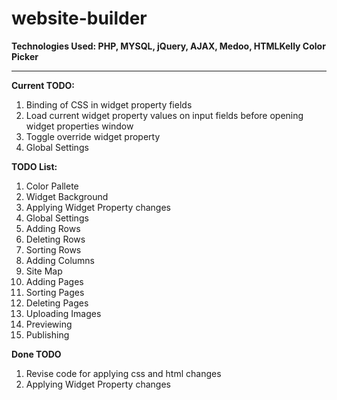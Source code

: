 # website-builder
**Technologies Used: PHP, MYSQL, jQuery, AJAX, Medoo, HTMLKelly Color Picker**
***
**Current TODO:**
<ol>
<li>Binding of CSS in widget property fields</li>
<li>Load current widget property values on input fields before opening widget properties window</li>
<li>Toggle override widget property</li>
<li>Global Settings</li>
</ol>

**TODO List:**
<ol>
<li>Color Pallete</li>
<li>Widget Background</li>
<li>Applying Widget Property changes</li>
<li>Global Settings</li>
<li>Adding Rows</li>
<li>Deleting Rows</li>
<li>Sorting Rows</li>
<li>Adding Columns</li>
<li>Site Map</li>
<li>Adding Pages</li>
<li>Sorting Pages</li>
<li>Deleting Pages</li>
<li>Uploading Images</li>
<li>Previewing</li>
<li>Publishing</li>
</ol>

**Done TODO**
<ol>
<li>Revise code for applying css and html changes</li>
<li>Applying Widget Property changes</li>
</ol>